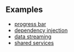 ## Examples

* [progress bar](progress)
* [dependency injection](di)
* [data streaming](streaming)
* [shared services](service)




